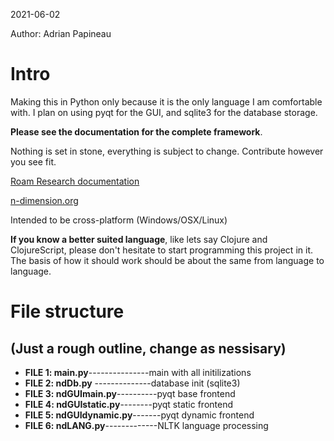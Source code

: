 2021-06-02 

Author: Adrian Papineau

# Intro
Making this in Python only because it is the only language I am comfortable with. I plan on using pyqt for the GUI, and sqlite3 for the database storage.

**Please see the documentation for the complete framework**.

Nothing is set in stone, everything is subject to change. Contribute however you see fit. 

[Roam Research documentation](https://roamresearch.com/#/app/NDdatabase/page/zq-dEG3oe)

[n-dimension.org](https://www.n-dimension.org/)

Intended to be cross-platform (Windows/OSX/Linux)

**If you know a better suited language**, like lets say Clojure and ClojureScript, please don't hesitate to start programming this project in it. The basis of how it should work should be about the same from language to language.

# File structure
## (Just a rough outline, change as nessisary)

* __FILE 1: main.py__---------------main with all initilizations 
* __FILE 2: ndDb.py__ --------------database init (sqlite3)
* __FILE 3: ndGUImain.py__----------pyqt base frontend
* __FILE 4: ndGUIstatic.py__--------pyqt static frontend
* __FILE 5: ndGUIdynamic.py__-------pyqt dynamic frontend
* __FILE 6: ndLANG.py__-------------NLTK language processing
